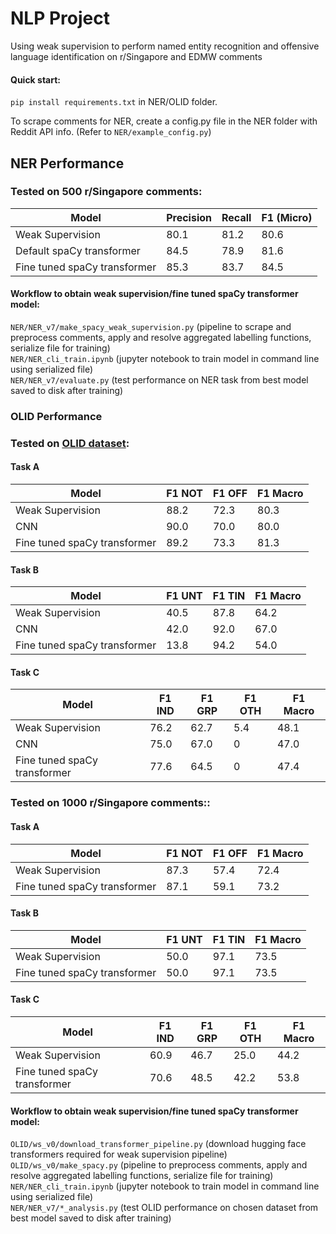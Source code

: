 # NLP Project
Using weak supervision to perform named entity recognition and offensive language identification on r/Singapore and EDMW comments

#### Quick start: 
`pip install requirements.txt` in NER/OLID folder.

To scrape comments for NER, create a config.py file in the NER folder with Reddit API info. (Refer to `NER/example_config.py`)

## NER Performance

### Tested on 500 r/Singapore comments:
|Model     |Precision|Recall|F1 (Micro)|
| -------- | ------- | ---- | ---- |
|Weak Supervision|80.1|81.2|80.6|
|Default spaCy transformer|84.5|78.9|81.6|
|Fine tuned spaCy transformer|85.3|83.7|84.5|  
  
#### Workflow to obtain weak supervision/fine tuned spaCy transformer model:  
`NER/NER_v7/make_spacy_weak_supervision.py` (pipeline to scrape and preprocess comments, apply and resolve aggregated labelling functions, serialize file for training)  
`NER/NER_cli_train.ipynb` (jupyter notebook to train model in command line using serialized file)  
`NER/NER_v7/evaluate.py` (test performance on NER task from best model saved to disk after training)  


### OLID Performance

### Tested on [OLID dataset](https://sites.google.com/site/offensevalsharedtask/olid):

#### Task A
|Model|F1 NOT|F1 OFF|F1 Macro|
| --- | --- | --- | --- |
|Weak Supervision|88.2|72.3|80.3|
|CNN|90.0|70.0|80.0|
|Fine tuned spaCy transformer|89.2|73.3|81.3|  

#### Task B
|Model|F1 UNT|F1 TIN|F1 Macro|
| --- | --- | --- | --- |
|Weak Supervision|40.5|87.8|64.2|
|CNN|42.0|92.0|67.0|
|Fine tuned spaCy transformer|13.8|94.2|54.0|  

#### Task C
|Model|F1 IND|F1 GRP|F1 OTH|F1 Macro|
| --- | --- | --- | --- | --- |
|Weak Supervision|76.2|62.7|5.4|48.1|
|CNN|75.0|67.0|0|47.0|
|Fine tuned spaCy transformer|77.6|64.5|0|47.4|

### Tested on 1000 r/Singapore comments::

#### Task A
|Model|F1 NOT|F1 OFF|F1 Macro|
| --- | --- | --- | --- |
|Weak Supervision|87.3|57.4|72.4|
|Fine tuned spaCy transformer|87.1|59.1|73.2|  

#### Task B
|Model|F1 UNT|F1 TIN|F1 Macro|
| --- | --- | --- | --- |
|Weak Supervision|50.0|97.1|73.5|
|Fine tuned spaCy transformer|50.0|97.1|73.5|  

#### Task C
|Model|F1 IND|F1 GRP|F1 OTH|F1 Macro|
| --- | --- | --- | --- | --- |
|Weak Supervision|60.9|46.7|25.0|44.2|
|Fine tuned spaCy transformer|70.6|48.5|42.2|53.8|  
  
#### Workflow to obtain weak supervision/fine tuned spaCy transformer model:  
`OLID/ws_v0/download_transformer_pipeline.py` (download hugging face transformers required for weak supervision pipeline)  
`OLID/ws_v0/make_spacy.py` (pipeline to preprocess comments, apply and resolve aggregated labelling functions, serialize file for training)  
`NER/NER_cli_train.ipynb` (jupyter notebook to train model in command line using serialized file)  
`NER/NER_v7/*_analysis.py` (test OLID performance on chosen dataset from best model saved to disk after training) 
